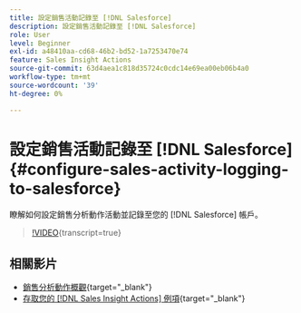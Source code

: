 ```yaml
---
title: 設定銷售活動記錄至 [!DNL Salesforce]
description: 設定銷售活動記錄至 [!DNL Salesforce]
role: User
level: Beginner
exl-id: a48410aa-cd68-46b2-bd52-1a7253470e74
feature: Sales Insight Actions
source-git-commit: 63d4aea1c818d35724c0cdc14e69ea00eb06b4a0
workflow-type: tm+mt
source-wordcount: '39'
ht-degree: 0%

---
```


# 設定銷售活動記錄至 [!DNL Salesforce] {#configure-sales-activity-logging-to-salesforce}

瞭解如何設定銷售分析動作活動並記錄至您的 [!DNL Salesforce] 帳戶。

>[!VIDEO](https://video.tv.adobe.com/v/340843/?quality=12&learn=on){transcript=true}

## 相關影片

* [銷售分析動作概觀](/help/sales-insight-actions/sales-insight-actions-overview.md){target="_blank"}
* [存取您的 [!DNL Sales Insight Actions] 例項](/help/sales-insight-actions/accessing-your-sales-insight-actions-instance.md){target="_blank"}
